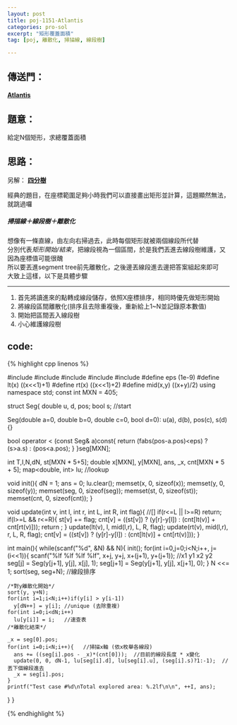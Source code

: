 ```yaml
---
layout: post
title: poj-1151-Atlantis
categories: pro-sol
excerpt: "矩形覆蓋面積"
tag: [poj, 離散化, 掃描線, 線段樹]

---
```


## 傳送門：

#### [Atlantis](http://poj.org/problem?id=1151)

## 題意：
  
給定N個矩形，求總覆蓋面積

## 思路：
  
  另解： **[四分樹](../Atlantis-qtree/)**

  經典的題目，在座標範圍足夠小時我們可以直接畫出矩形並計算，這題顯然無法，就跳過囉   

##### 掃描線＋線段樹＋離散化

  想像有一條直線，由左向右掃過去，此時每個矩形就被兩個線段所代替  
  分別代表*矩形開始/結束*，把線段視為一個區間，於是我們丟進去線段樹維護，又因為座標值可能很醜  
  所以要丟進segment tree前先離散化，之後邊丟線段進去邊把答案組起來即可  
  大致上這樣，以下是具體步驟

  -----------
  
1. 首先將讀進來的點轉成線段儲存，依照X座標排序，相同時優先做矩形開始
2. 將線段區間離散化(排序且去除重複後，重新給上1~N並記錄原本數值)
3. 開始把區間丟入線段樹
4. 小心維護線段樹

## code:

{% highlight cpp linenos %}

#include <iostream>
#include <cmath>
#include <cstring>
#include <algorithm>
#include <map>
#define eps (1e-9)
#define lt(x) ((x<<1)+1)
#define rt(x) ((x<<1)+2)
#define mid(x,y) ((x+y)/2)
using namespace std;
const int MXN = 405;

struct Seg{
  double u, d, pos;
  bool s; //start
  
  Seg(double a=0, double b=0, double c=0, bool d=0):
    u(a), d(b), pos(c), s(d){}
  
  bool operator < (const Seg& a)const{
    return (fabs(pos-a.pos)<eps) ? (s>a.s) : (pos<a.pos);
  }
}seg[MXN];

int T,I,N,dN, st[MXN * 5+5];
double x[MXN], y[MXN], ans, _x, cnt[MXN * 5 + 5];
map<double, int> lu; //lookup

void init(){
  dN = 1;
  ans = 0;
  lu.clear();
  memset(x, 0, sizeof(x));
  memset(y, 0, sizeof(y));
  memset(seg, 0, sizeof(seg));
  memset(st, 0, sizeof(st));
  memset(cnt, 0, sizeof(cnt));
}

void update(int v, int l, int r, int L, int R, int flag){ //[]
  if(r<=L || l>=R) return;
  if(l>=L && r<=R){
    st[v] += flag;
    cnt[v] = ((st[v]) ? (y[r]-y[l]) : (cnt[lt(v)] + cnt[rt(v)]));
    return ;
  }
  update(lt(v), l, mid(l,r), L, R, flag);
  update(rt(v), mid(l,r), r, L, R, flag);
  cnt[v] = ((st[v]) ? (y[r]-y[l]) : (cnt[lt(v)] + cnt[rt(v)]));
}

int main(){
  while(scanf("%d", &N) && N){
    init();
    for(int i=0,j=0;i<N;i++, j=(i<<1)){
      scanf("%lf %lf %lf %lf", x+j, y+j, x+(j+1), y+(j+1));
      //x1 y1 x2 y2
      seg[j] = Seg(y[j+1], y[j], x[j], 1);
      seg[j+1] = Seg(y[j+1], y[j], x[j+1], 0);
    }
    N <<= 1;
    sort(seg, seg+N); //線段排序
    
    /*對y離散化開始*/
    sort(y, y+N);
    for(int i=1;i<N;i++)if(y[i] > y[i-1])
      y[dN++] = y[i]; //unique (去除重複)
    for(int i=0;i<dN;i++)
      lu[y[i]] = i;   //速查表
    /*離散化結束*/

    _x = seg[0].pos;
    for(int i=0;i<N;i++){   //掃描x軸 (依x枚舉各線段)
      ans += ((seg[i].pos - _x)*(cnt[0]));  //目前的線段長度 * x變化
      update(0, 0, dN-1, lu[seg[i].d], lu[seg[i].u], (seg[i].s)?1:-1);  // 丟下個線段進去
      _x = seg[i].pos;
    }
    printf("Test case #%d\nTotal explored area: %.2lf\n\n", ++I, ans);
  }
}



{% endhighlight %}
